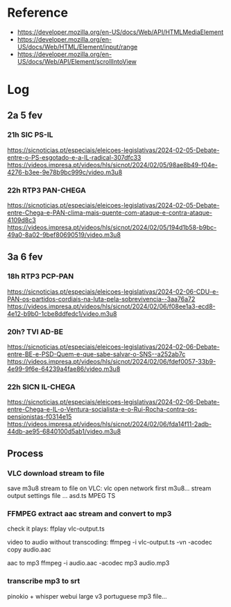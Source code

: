 # Reference

- https://developer.mozilla.org/en-US/docs/Web/API/HTMLMediaElement
- https://developer.mozilla.org/en-US/docs/Web/HTML/Element/input/range
- https://developer.mozilla.org/en-US/docs/Web/API/Element/scrollIntoView

# Log

## 2a 5 fev
### 21h SIC PS-IL
https://sicnoticias.pt/especiais/eleicoes-legislativas/2024-02-05-Debate-entre-o-PS-esgotado-e-a-IL-radical-307dfc33
https://videos.impresa.pt/videos/hls/sicnot/2024/02/05/98ae8b49-f04e-4276-b3ee-9e78b9bc999c/video.m3u8

### 22h RTP3 PAN-CHEGA
https://sicnoticias.pt/especiais/eleicoes-legislativas/2024-02-05-Debate-entre-Chega-e-PAN-clima-mais-quente-com-ataque-e-contra-ataque-4109d8c3
https://videos.impresa.pt/videos/hls/sicnot/2024/02/05/194d1b58-b9bc-49a0-8a02-9bef80690519/video.m3u8

## 3a 6 fev

### 18h RTP3 PCP-PAN
https://sicnoticias.pt/especiais/eleicoes-legislativas/2024-02-06-CDU-e-PAN-os-partidos-cordiais-na-luta-pela-sobrevivencia--3aa76a72
https://videos.impresa.pt/videos/hls/sicnot/2024/02/06/f08ee1a3-ecd8-4e12-b9b0-1cbe8ddfedc1/video.m3u8

### 20h? TVI AD-BE
https://sicnoticias.pt/especiais/eleicoes-legislativas/2024-02-06-Debate-entre-BE-e-PSD-Quem-e-que-sabe-salvar-o-SNS--a252ab7c
https://videos.impresa.pt/videos/hls/sicnot/2024/02/06/fdef0057-33b9-4e99-9f6e-64239a4fae86/video.m3u8

### 22h SICN IL-CHEGA

https://sicnoticias.pt/especiais/eleicoes-legislativas/2024-02-06-Debate-entre-Chega-e-IL-o-Ventura-socialista-e-o-Rui-Rocha-contra-os-pensionistas-f0314e15
https://videos.impresa.pt/videos/hls/sicnot/2024/02/06/fda14f11-2adb-44db-ae95-6840100d5ab1/video.m3u8


## Process


### VLC download stream to file

save m3u8 stream to file on VLC:
vlc open network
first m3u8...
stream output
settings
file ... asd.ts
MPEG TS

### FFMPEG extract aac stream and convert to mp3

check it plays:
ffplay vlc-output.ts

video to audio without transcoding:
ffmpeg -i vlc-output.ts -vn -acodec copy audio.aac

aac to mp3
ffmpeg -i audio.aac -acodec mp3 audio.mp3


### transcribe mp3 to srt

pinokio + whisper webui
large v3
portuguese
mp3 file...
